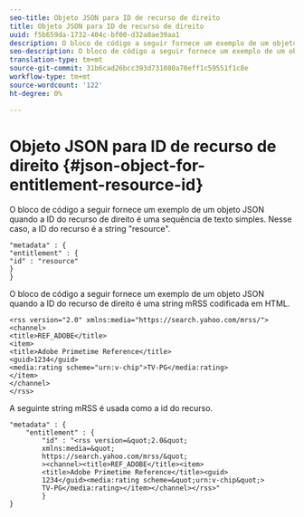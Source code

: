 ```yaml
---
seo-title: Objeto JSON para ID de recurso de direito
title: Objeto JSON para ID de recurso de direito
uuid: f5b659da-1732-404c-bf00-d32a0ae39aa1
description: O bloco de código a seguir fornece um exemplo de um objeto JSON quando a ID do recurso de direito é uma sequência de texto simples.
seo-description: O bloco de código a seguir fornece um exemplo de um objeto JSON quando a ID do recurso de direito é uma sequência de texto simples.
translation-type: tm+mt
source-git-commit: 31b6cad26bcc393d731080a70eff1c59551f1c8e
workflow-type: tm+mt
source-wordcount: '122'
ht-degree: 0%

---
```



# Objeto JSON para ID de recurso de direito {#json-object-for-entitlement-resource-id}

O bloco de código a seguir fornece um exemplo de um objeto JSON quando a ID do recurso de direito é uma sequência de texto simples. Nesse caso, a ID do recurso é a string &quot;resource&quot;.

```
"metadata" : { 
"entitlement" : { 
"id" : "resource" 
} 
}
```

O bloco de código a seguir fornece um exemplo de um objeto JSON quando a ID do recurso de direito é uma string mRSS codificada em HTML.

```
<rss version="2.0" xmlns:media="https://search.yahoo.com/mrss/"> 
<channel> 
<title>REF_ADOBE</title> 
<item> 
<title>Adobe Primetime Reference</title> 
<guid>1234</guid> 
<media:rating scheme="urn:v-chip">TV-PG</media:rating> 
</item> 
</channel> 
</rss>
```

A seguinte string mRSS é usada como a id do recurso.

```
"metadata" : { 
    "entitlement" : { 
        "id" : "<rss version=&quot;2.0&quot; 
        xmlns:media=&quot; 
        https://search.yahoo.com/mrss/&quot; 
        ><channel><title>REF_ADOBE</title><item> 
        <title>Adobe Primetime Reference</title><guid> 
        1234</guid><media:rating scheme=&quot;urn:v-chip&quot;> 
        TV-PG</media:rating></item></channel></rss>" 
        } 
} 
```
